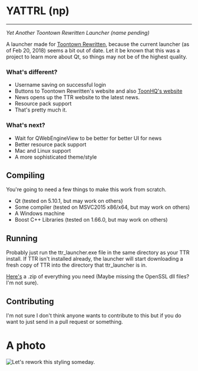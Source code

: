 # YATTRL (np)
--------------

_Yet Another Toontown Rewritten Launcher (name pending)_

A launcher made for [Toontown Rewritten](https://www.toontownrewritten.com), because the current launcher (as of Feb 20, 2018) seems a bit out of date. Let it be known that this was a project to learn more about Qt, so things may not be of the highest quality.

### What's different? ###

* Username saving on successful login
* Buttons to Toontown Rewritten's website and also [ToonHQ's website](https://toonhq.org)
* News opens up the TTR website to the latest news.
* Resource pack support
* That's pretty much it.

### What's next? ###
* Wait for QWebEngineView to be better for better UI for news
* Better resource pack support
* Mac and Linux support
* A more sophisticated theme/style

## Compiling ##
You're going to need a few things to make this work from scratch.
* Qt (tested on 5.10.1, but may work on others)
* Some compiler (tested on MSVC2015 x86/x64, but may work on others)
* A Windows machine
* Boost C++ Libraries (tested on 1.66.0, but may work on others)

## Running ##
Probably just run the ttr_launcher.exe file in the same directory as your TTR install. If TTR isn't installed already, the launcher will start downloading a fresh copy of TTR into the directory that ttr_launcher is in.

[Here's](https://github.com/john-best/ttr_launcher/releases/tag/v1.0.0) a .zip of everything you need (Maybe missing the OpenSSL dll files? I'm not sure).

## Contributing ##
I'm not sure I don't think anyone wants to contribute to this but if you do want to just send in a pull request or something.

# A photo #
![Let's rework this styling someday.](https://i.imgur.com/zsLAtXS.png)
